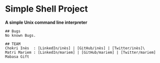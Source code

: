 # Simple Shell Project

**A simple Unix command line interpreter**

````
## Bugs
No known Bugs.

## TEAM
Chokri Inès  : [LinkedIn/inès] | [GitHub/inès] | [Twitter/inès]\
Matri Mariem : [LinkedIn/mariem] | [GitHub/mariem] | [Twitter/mariem]
Mabasa Gift 


